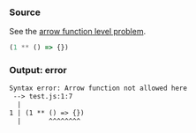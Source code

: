 ### Source
See the [arrow function level problem](../../../../parser/docs/arrow-function-level-problem.md).

```js
(1 ** () => {})
```

### Output: error
```txt
Syntax error: Arrow function not allowed here
 --> test.js:1:7
  |
1 | (1 ** () => {})
  |       ^^^^^^^^ 
```
